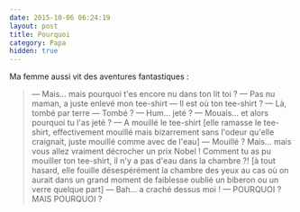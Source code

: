 ```yaml
---
date: 2015-10-06 06:24:19
layout: post
title: Pourquoi
category: Papa
hidden: true
---
```


Ma femme aussi vit des aventures fantastiques :

> — Mais… mais pourquoi t'es encore nu dans ton lit toi ?
> — Pas nu maman, a juste enlevé mon tee-shirt
> — Il est où ton tee-shirt ?
> — Là, tombé par terre
> — Tombé ?
> — Hum... jeté ?
> — Mouais… et alors pourquoi tu l'as jeté ?
> — A mouillé le tee-shirt [elle ramasse le tee-shirt, effectivement mouillé mais bizarrement sans l'odeur qu'elle craignait, juste mouillé comme avec de l'eau]
> — Mouillé ? Mais… mais vous allez vraiment décrocher un prix Nobel ! Comment tu as pu mouiller ton tee-shirt, il n'y a pas d'eau dans la chambre ?! [à tout hasard, elle fouille désespérément la chambre des yeux au cas où on aurait dans un grand moment de faiblesse oublié un biberon ou un verre quelque part]
> — Bah... a craché dessus moi !
> — POURQUOI ? MAIS POURQUOI ?

